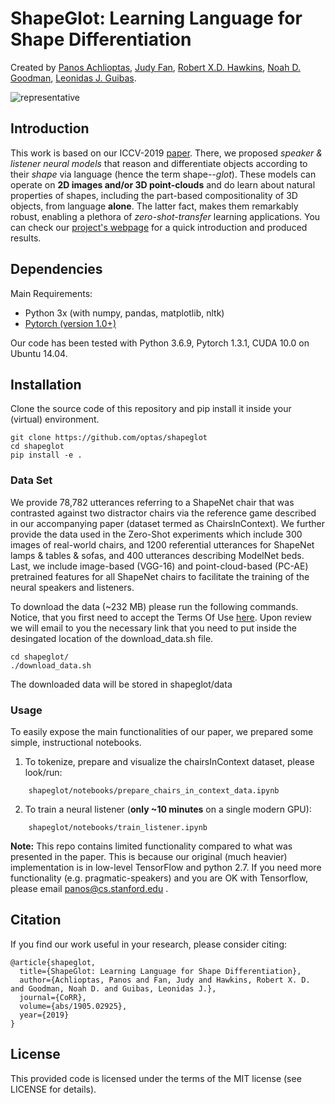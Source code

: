 # ShapeGlot: Learning Language for Shape Differentiation
Created by <a href="https://ai.stanford.edu/~optas" target="_blank">Panos Achlioptas</a>, <a href="https://cogtoolslab.github.io/people.html" target="_blank">Judy Fan</a>, <a href="https://rxdhawkins.com" target="_blank">Robert X.D. Hawkins</a>, <a href="https://cocolab.stanford.edu/ndg.html" target="_blank">Noah D. Goodman</a>, <a href="https://geometry.stanford.edu/member/guibas/" target="_blank">Leonidas J. Guibas</a>.

![representative](https://github.com/optas/shapeglot/blob/master/doc/images/teaser.jpg)


## Introduction
This work is based on our ICCV-2019 [paper](https://arxiv.org/abs/1905.02925). 
There, we proposed <i>speaker \& listener neural models</i> that reason and differentiate objects according to their <i>shape</i> via language (hence the term shape<i>--glot</i>).
These models can operate on <b>2D images and/or 3D point-clouds</b> and do learn about natural properties of shapes, including the part-based 
compositionality of 3D objects, from language <b>alone</b>. The latter fact, makes them remarkably robust, enabling a plethora of <i>zero-shot-transfer</i> learning applications. You can check our [project's webpage](https://ai.stanford.edu/~optas/shapeglot) for a quick introduction and produced results.


## Dependencies
Main Requirements:
- Python 3x (with numpy, pandas, matplotlib, nltk) 
- [Pytorch (version 1.0+)](https://pytorch.org)

Our code has been tested with Python 3.6.9, Pytorch 1.3.1, CUDA 10.0 on Ubuntu 14.04.

## Installation
Clone the source code of this repository and pip install it inside your (virtual) environment. 
```
git clone https://github.com/optas/shapeglot
cd shapeglot
pip install -e .
```

### Data Set
We provide 78,782 utterances referring to a ShapeNet chair that was contrasted against two distractor chairs via the 
reference game described in our accompanying paper (dataset termed as ChairsInContext). We further provide the data used in the Zero-Shot experiments which include
300 images of real-world chairs, and 1200 referential utterances for ShapeNet lamps & tables & sofas, and 400 utterances describing ModelNet beds.
Last, we include image-based (VGG-16) and point-cloud-based (PC-AE) pretrained features for all ShapeNet chairs to facilitate the training of the neural speakers and listeners.  
      
To download the data (~232 MB) please run the following commands. Notice, that you first need to accept the Terms Of Use [here](https://docs.google.com/forms/d/e/1FAIpQLScyV1AsZsfthqiPhuw6MFL1JZ4p8GSDPIj8uwH0BRWQl3tejw/viewform). Upon review we will email to you the necessary link that you need to put inside the desingated location of the download_data.sh file.
```
cd shapeglot/
./download_data.sh
```
The downloaded data will be stored in shapeglot/data


### Usage
To easily expose the main functionalities of our paper, we prepared some simple, instructional notebooks.

1. To tokenize, prepare and visualize the chairsInContext dataset, please look/run:
```
    shapeglot/notebooks/prepare_chairs_in_context_data.ipynb
```

2. To train a neural listener (**only ~10 minutes** on a single modern GPU):
```
    shapeglot/notebooks/train_listener.ipynb
```

**Note:** This repo contains limited functionality compared to what was presented in the paper. This is because our original 
(much heavier) implementation is in low-level TensorFlow and python 2.7. If you need more functionality (e.g. pragmatic-speakers) 
and you are OK with Tensorflow, please email panos@cs.stanford.edu .

## Citation
If you find our work useful in your research, please consider citing:

	@article{shapeglot,
	  title={ShapeGlot: Learning Language for Shape Differentiation},
	  author={Achlioptas, Panos and Fan, Judy and Hawkins, Robert X. D. and Goodman, Noah D. and Guibas, Leonidas J.},
	  journal={CoRR},
	  volume={abs/1905.02925},
	  year={2019}
	}


## License
This provided code is licensed under the terms of the MIT license (see LICENSE for details).
